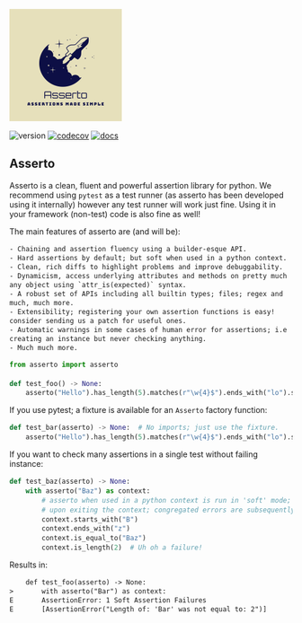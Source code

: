 ![Asserto](.github/images/logo.png)

![version](https://img.shields.io/pypi/v/asserto?color=%2342f54b&label=asserto&style=flat-square)
[![codecov](https://codecov.io/gh/symonk/asserto/branch/main/graph/badge.svg)](https://codecov.io/gh/symonk/asserto)
[![docs](https://img.shields.io/badge/documentation-online-brightgreen.svg)](https://symonk.github.io/asserto/)

## Asserto

Asserto is a clean, fluent and powerful assertion library for python.  We recommend using `pytest` as a test
runner (as asserto has been developed using it internally) however any test runner will work just fine.  Using it
in your framework (non-test) code is also fine as well!

The main features of asserto are (and will be):

    - Chaining and assertion fluency using a builder-esque API.
    - Hard assertions by default; but soft when used in a python context.
    - Clean, rich diffs to highlight problems and improve debuggability.
    - Dynamicism, access underlying attributes and methods on pretty much any object using `attr_is(expected)` syntax.
    - A robust set of APIs including all builtin types; files; regex and much, much more.
    - Extensibility; registering your own assertion functions is easy! consider sending us a patch for useful ones.
    - Automatic warnings in some cases of human error for assertions; i.e creating an instance but never checking anything.
    - Much much more.

```python
from asserto import asserto

def test_foo() -> None:
    asserto("Hello").has_length(5).matches(r"\w{4}$").ends_with("lo").starts_with("Hel")
```

If you use pytest; a fixture is available for an `Asserto` factory function:

```python
def test_bar(asserto) -> None:  # No imports; just use the fixture.
    asserto("Hello").has_length(5).matches(r"\w{4}$").ends_with("lo").starts_with("Hel")
```

If you want to check many assertions in a single test without failing instance:

```python
def test_baz(asserto) -> None:
    with asserto("Baz") as context:
        # asserto when used in a python context is run in 'soft' mode;
        # upon exiting the context; congregated errors are subsequently raised (if any)
        context.starts_with("B")
        context.ends_with("z")
        context.is_equal_to("Baz")
        context.is_length(2)  # Uh oh a failure!
```

Results in:

```shell
    def test_foo(asserto) -> None:
>       with asserto("Bar") as context:
E       AssertionError: 1 Soft Assertion Failures
E       [AssertionError("Length of: 'Bar' was not equal to: 2")]
```
